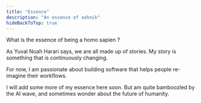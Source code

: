 ```yaml
---
title: "Essence"
description: "An essence of aahnik"
hideBackToTop: true
---
```


What is the essence of being a homo sapien ?

As Yuval Noah Harari says, we are all made up of stories. My story is something that is continuously changing.

For now, I am passionate about building software that helps people re-imagine their workflows.

I will add some more of my essence here soon. But am quite bamboozled by the AI wave, and sometimes wonder about the future of humanity.
